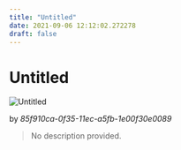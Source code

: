 ```yaml
---
title: "Untitled"
date: 2021-09-06 12:12:02.272278
draft: false
---
```


# Untitled

![Untitled](../images/8d71ba46-0f35-11ec-a5fb-1e00f30e0089.png)

by *85f910ca-0f35-11ec-a5fb-1e00f30e0089*



> No description provided.